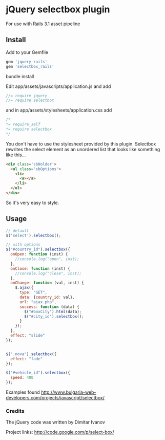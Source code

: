 # jQuery selectbox plugin
For use with Rails 3.1 asset pipeline

## Install

Add to your Gemfile

```ruby
gem 'jquery-rails'
gem 'selectbox_rails'
```

bundle install

Edit app/assets/javascripts/application.js and add

```javascript
//= require jquery
//= require selectbox
```


and in app/assets/stylesheets/application.css add

```css
/*
*= require_self
*= require selectbox
*/
```

You don't have to use the stylesheet provided by this plugin. Selectbox rewrites the
select element as an unordered list that looks like something like this...

```html
<div class='sbHolder'>
  <ul class='sbOptions'>
    <li>
      <a></a>
    </li>
  </ul>
</div>
```

So it's very easy to style.

## Usage

```javascript
// default
$('select').selectbox();

// with options
$("#country_id").selectbox({
  onOpen: function (inst) {
    //console.log("open", inst);
  },
  onClose: function (inst) {
    //console.log("close", inst);
  },
  onChange: function (val, inst) {
    $.ajax({
      type: "GET",
      data: {country_id: val},
      url: "ajax.php",
      success: function (data) {
        $("#boxCity").html(data);
        $("#city_id").selectbox();
      }
    });
  },
  effect: "slide"
});


$(".nova").selectbox({
  effect: "fade"
});

$("#vehicle_id").selectbox({
  speed: 400
});
```

Examples found <http://www.bulgaria-web-developers.com/projects/javascript/selectbox/>

### Credits

The jQuery code was written by Dimitar Ivanov

Project links:
<http://code.google.com/p/select-box/>
